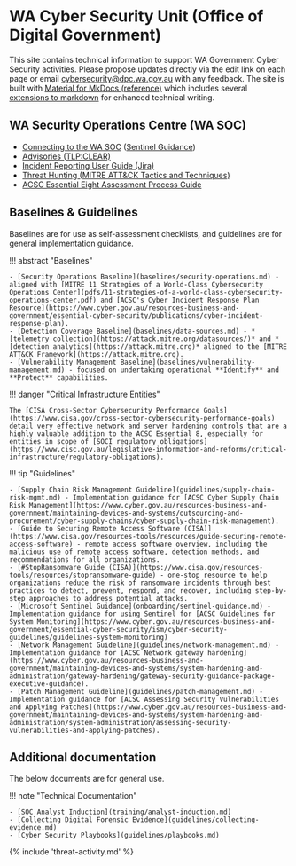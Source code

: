 # WA Cyber Security Unit (Office of Digital Government)

This site contains technical information to support WA Government Cyber Security activities. Please propose updates directly via the edit link on each page or email [cybersecurity@dpc.wa.gov.au](mailto:cybersecurity@dpc.wa.gov.au) with any feedback. The site is built with [Material for MkDocs (reference)](https://squidfunk.github.io/mkdocs-material/reference/) which includes several [extensions to markdown](https://squidfunk.github.io/mkdocs-material/setup/extensions/) for enhanced technical writing.

## WA Security Operations Centre (WA SOC)

- [Connecting to the WA SOC](onboarding.md) ([Sentinel Guidance](onboarding/sentinel-guidance.md))
- [Advisories (TLP:CLEAR)](advisories.md)
- [Incident Reporting User Guide (Jira)](guidelines/incident-reporting.md)
- [Threat Hunting (MITRE ATT&CK Tactics and Techniques)](guidelines/TTP_Hunt/ttp-detection-guidelines.md)
- [ACSC Essential Eight Assessment Process Guide](https://www.cyber.gov.au/resources-business-and-government/essential-cyber-security/essential-eight/essential-eight-assessment-process-guide)


## Baselines & Guidelines

Baselines are for use as self-assessment checklists, and guidelines are for general implementation guidance.

!!! abstract "Baselines"

    - [Security Operations Baseline](baselines/security-operations.md) - aligned with [MITRE 11 Strategies of a World-Class Cybersecurity Operations Center](pdfs/11-strategies-of-a-world-class-cybersecurity-operations-center.pdf) and [ACSC's Cyber Incident Response Plan Resource](https://www.cyber.gov.au/resources-business-and-government/essential-cyber-security/publications/cyber-incident-response-plan).
    - [Detection Coverage Baseline](baselines/data-sources.md) - *[telemetry collection](https://attack.mitre.org/datasources/)* and *[detection analytics](https://attack.mitre.org)* aligned to the [MITRE ATT&CK Framework](https://attack.mitre.org).
    - [Vulnerability Management Baseline](baselines/vulnerability-management.md) - focused on undertaking operational **Identify** and **Protect** capabilities.

!!! danger "Critical Infrastructure Entities"

    The [CISA Cross-Sector Cybersecurity Performance Goals](https://www.cisa.gov/cross-sector-cybersecurity-performance-goals) detail very effective network and server hardening controls that are a highly valuable addition to the ACSC Essential 8, especially for entities in scope of [SOCI regulatory obligations](https://www.cisc.gov.au/legislative-information-and-reforms/critical-infrastructure/regulatory-obligations).

!!! tip "Guidelines"

    - [Supply Chain Risk Management Guideline](guidelines/supply-chain-risk-mgmt.md) - Implementation guidance for [ACSC Cyber Supply Chain Risk Management](https://www.cyber.gov.au/resources-business-and-government/maintaining-devices-and-systems/outsourcing-and-procurement/cyber-supply-chains/cyber-supply-chain-risk-management).
    - [Guide to Securing Remote Access Software (CISA)](https://www.cisa.gov/resources-tools/resources/guide-securing-remote-access-software) - remote access software overview, including the malicious use of remote access software, detection methods, and recommendations for all organizations.
    - [#StopRansomware Guide (CISA)](https://www.cisa.gov/resources-tools/resources/stopransomware-guide) - one-stop resource to help organizations reduce the risk of ransomware incidents through best practices to detect, prevent, respond, and recover, including step-by-step approaches to address potential attacks.
    - [Microsoft Sentinel Guidance](onboarding/sentinel-guidance.md) - Implementation guidance for using Sentinel for [ACSC Guidelines for System Monitoring](https://www.cyber.gov.au/resources-business-and-government/essential-cyber-security/ism/cyber-security-guidelines/guidelines-system-monitoring)
    - [Network Management Guideline](guidelines/network-management.md) - Implementation guidance for [ACSC Network gateway hardening](https://www.cyber.gov.au/resources-business-and-government/maintaining-devices-and-systems/system-hardening-and-administration/gateway-hardening/gateway-security-guidance-package-executive-guidance).
    - [Patch Management Guideline](guidelines/patch-management.md) - Implementation guidance for [ACSC Assessing Security Vulnerabilities and Applying Patches](https://www.cyber.gov.au/resources-business-and-government/maintaining-devices-and-systems/system-hardening-and-administration/system-administration/assessing-security-vulnerabilities-and-applying-patches).

## Additional documentation

The below documents are for general use.

!!! note "Technical Documentation"

    - [SOC Analyst Induction](training/analyst-induction.md)
    - [Collecting Digital Forensic Evidence](guidelines/collecting-evidence.md)
    - [Cyber Security Playbooks](guidelines/playbooks.md)

{% include 'threat-activity.md' %}

<script>
    if (window.location.hash && window.location.hash[1] === "/") {
        var location_parts = window.location.hash.slice(1).split("?id=");
        window.location.hash = '';
        if (location_parts[1]) {
            window.location.hash = location_parts[1];
        }
        window.location.pathname = window.location.pathname + location_parts[0].replace(".md", "");
    }
</script>
